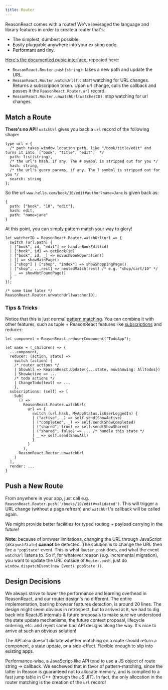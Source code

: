 ```yaml
---
title: Router
---
```


ReasonReact comes with a router! We've leveraged the language and library features in order to create a router that's:

- The simplest, dumbest possible.
- Easily pluggable anywhere into your existing code.
- Performant and tiny.

[Here's the documented pubic interface](), repeated here:

- `ReasonReact.Router.push(string)`: takes a new path and update the URL.
- `ReasonReact.Router.watchUrl(f)`: start watching for URL changes. Returns a subscription token. Upon url change, calls the callback and passes it the `ReasonReact.Router.url` record.
- `ReasonReact.Router.unwatchUrl(watcherID)`: stop watching for url changes.

## Match a Route

**There's no API**! `watchUrl` gives you back a `url` record of the following shape:

```reason
type url = {
  /* path takes window.location.path, like "/book/title/edit" and turns it into `["book", "title", "edit"]` */
  path: list(string),
  /* the url's hash, if any. The # symbol is stripped out for you */
  hash: string,
  /* the url's query params, if any. The ? symbol is stripped out for you */
  search: string
};
```

So the url `www.hello.com/book/10/edit#author?name=Jane` is given back as:

```reason
{
  path: ["book", "10", "edit"],
  hash: edit,
  path: "name=jane"
}
```

At this point, you can simply pattern match your way to glory!

```reason
let watcherID = ReasonReact.Router.watchUrl(url => {
  switch (url.path) {
  | ["book", id, "edit"] => handleBookEdit(id)
  | ["book", id] => getBook(id)
  | ["book", id, _] => noSuchBookOperation()
  | [] => showMainPage()
  | ["shop"] | ["shop", "index"] => showShoppingPage()
  | ["shop", ...rest] => nestedMatch(rest) /* e.g. "shop/cart/10" */
  | _ => showNotFoundPage()
  }
});

/* some time later */
ReasonReact.Router.unwatchUrl(watcherID);
```

### Tips & Tricks

Notice that this is just normal [pattern matching](https://reasonml.github.io/docs/en/pattern-matching.html). You can combine it with other features, such as tuple + ReasonReact features like [subscriptions](subscriptions-helpers.md) and reducer:

```reason
let component = ReasonReact.reducerComponent("TodoApp");

let make = (_children) => {
  ...component,
  reducer: (action, state) =>
    switch (action) {
    /* router actions */
    | ShowAll => ReasonReact.Update({...state, nowShowing: AllTodos})
    | ShowActive => ...
    /* todo actions */
    | ChangeTodo(text) => ...
    },
  subscriptions: (self) => [
    Sub(
      () =>
        ReasonReact.Router.watchUrl(
          url => {
            switch (url.hash, MyAppStatus.isUserLoggedIn) {
            | ("active", _) => self.send(ShowActive)
            | ("completed", _) => self.send(ShowCompleted)
            | ("shared", true) => self.send(ShowShared)
            | ("shared", false) => ... /* handle this state */
            | _ => self.send(ShowAll)
            }
          }
        ),
      ReasonReact.Router.unwatchUrl
    )
  ],
  render: ...
}
```

## Push a New Route

From anywhere in your app, just call e.g. `ReasonReact.Router.push('/books/10/edit#validated')`. This will trigger a URL change (without a page refresh) and `watchUrl`'s callback will be called again.

We might provide better facilities for typed routing + payload carrying in the future!

**Note**: because of browser limitations, changing the URL through JavaScript (aka `pushState`) **cannot** be detected. The solution is to change the URL then fire a `"popState"` event. This is what `Router.push` does, and what the event `watchUrl` listens to. So if, for whatever reason (e.g. incremental migration), you want to update the URL outside of `Router.push`, just do `window.dispatchEvent(new Event('popState'))`.

## Design Decisions

We always strive to lower the performance and learning overhead in ReasonReact, and our router design's no different. The entire implementation, barring browser features detection, is around 20 lines. The design might seem obvious in retrospect, but to arrived at it, we had to dig back into ReactJS internals & future proposals to make sure we understood the state update mechanisms, the future context proposal, lifecycle ordering, etc. and reject some bad API designs along the way. It's nice to arrive at such an obvious solution!

The API also doesn't dictate whether matching on a route should return a component, a state update, or a side-effect. Flexible enough to slip into existing apps.

Performance-wise, a JavaScript-like API tend to use a JS object of route string -> callback. We eschewed that in favor of pattern-matching, since the latter in Reason is guaranteed not to allocate memory, and is compiled to a fast jump table in C++ (through the JS JIT). In fact, the only allocation in the router matching is the creation of the `url` record!
